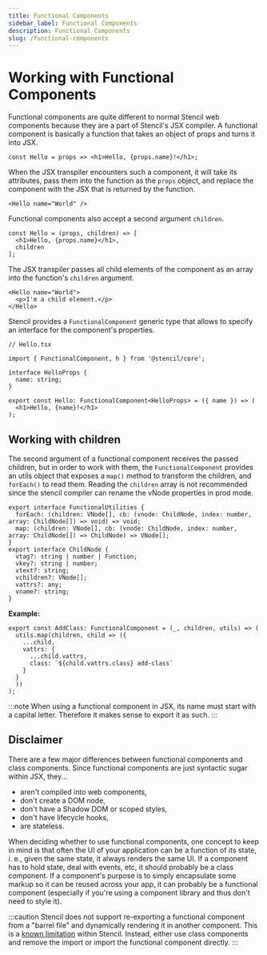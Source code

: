 ```yaml
---
title: Functional Components
sidebar_label: Functional Components
description: Functional Components
slug: /functional-components
---
```


# Working with Functional Components

Functional components are quite different to normal Stencil web components because they are a part of Stencil's JSX compiler. A functional component is basically a function that takes an object of props and turns it into JSX.

```tsx
const Hello = props => <h1>Hello, {props.name}!</h1>;
```

When the JSX transpiler encounters such a component, it will take its attributes, pass them into the function as the `props` object, and replace the component with the JSX that is returned by the function.

```tsx
<Hello name="World" />
```

Functional components also accept a second argument `children`.

```tsx
const Hello = (props, children) => [
  <h1>Hello, {props.name}</h1>,
  children
];
```

The JSX transpiler passes all child elements of the component as an array into the function's `children` argument.

```tsx
<Hello name="World">
  <p>I'm a child element.</p>
</Hello>
```

Stencil provides a `FunctionalComponent` generic type that allows to specify an interface for the component's properties.

```tsx
// Hello.tsx

import { FunctionalComponent, h } from '@stencil/core';

interface HelloProps {
  name: string;
}

export const Hello: FunctionalComponent<HelloProps> = ({ name }) => (
  <h1>Hello, {name}!</h1>
);
```

## Working with children

The second argument of a functional component receives the passed children, but in order to work with them, the `FunctionalComponent` provides an utils object that exposes a `map()` method to transform the children, and `forEach()` to read them. Reading the `children` array is not recommended since the stencil compiler can rename the vNode properties in prod mode.

```tsx
export interface FunctionalUtilities {
  forEach: (children: VNode[], cb: (vnode: ChildNode, index: number, array: ChildNode[]) => void) => void;
  map: (children: VNode[], cb: (vnode: ChildNode, index: number, array: ChildNode[]) => ChildNode) => VNode[];
}
export interface ChildNode {
  vtag?: string | number | Function;
  vkey?: string | number;
  vtext?: string;
  vchildren?: VNode[];
  vattrs?: any;
  vname?: string;
}
```

**Example:**

```tsx
export const AddClass: FunctionalComponent = (_, children, utils) => (
  utils.map(children, child => ({
    ...child,
    vattrs: {
      ...child.vattrs,
      class: `${child.vattrs.class} add-class`
    }
  }
  ))
);
```

:::note
When using a functional component in JSX, its name must start with a capital letter. Therefore it makes sense to export it as such.
:::


## Disclaimer

There are a few major differences between functional components and class components. Since functional components are just syntactic sugar within JSX, they...

* aren't compiled into web components,
* don't create a DOM node,
* don't have a Shadow DOM or scoped styles,
* don't have lifecycle hooks,
* are stateless.

When deciding whether to use functional components, one concept to keep in mind is that often the UI of your application can be a function of its state, i. e., given the same state, it always renders the same UI. If a component has to hold state, deal with events, etc, it should probably be a class component. If a component's purpose is to simply encapsulate some markup so it can be reused across your app, it can probably be a functional component (especially if you're using a component library and thus don't need to style it).

:::caution
Stencil does not support re-exporting a functional component from a "barrel file" and dynamically rendering it in another component. This is a [known limitation](https://github.com/ionic-team/stencil/issues/5246) within Stencil. Instead, either use class components and remove the import or import the functional component directly.
:::